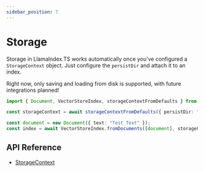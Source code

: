 ```yaml
---
sidebar_position: 7
---
```


# Storage

Storage in LlamaIndex.TS works automatically once you've configured a `StorageContext` object. Just configure the `persistDir` and attach it to an index.

Right now, only saving and loading from disk is supported, with future integrations planned!

```typescript
import { Document, VectorStoreIndex, storageContextFromDefaults } from "./src";

const storageContext = await storageContextFromDefaults({ persistDir: "./storage" });

const document = new Document({ text: "Test Text" });
const index = await VectorStoreIndex.fromDocuments([document], storageContext);
```

## API Reference

- [StorageContext](../../api/interfaces/StorageContext.md)
